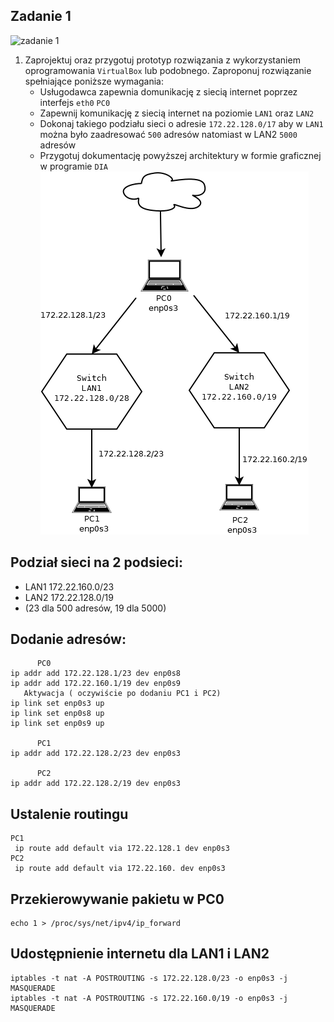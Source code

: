 Zadanie 1
---------

![zadanie 1](zadanie-1.svg)

1. Zaprojektuj oraz przygotuj prototyp rozwiązania z wykorzystaniem oprogramowania ``VirtualBox`` lub podobnego. 
Zaproponuj rozwiązanie spełniające poniższe wymagania:
   * Usługodawca zapewnia domunikację z siecią internet poprzez interfejs ``eth0`` ``PC0``
   * Zapewnij komunikację z siecią internet na poziomie ``LAN1`` oraz ``LAN2``
   * Dokonaj takiego podziału sieci o adresie ``172.22.128.0/17`` aby w ``LAN1`` można było zaadresować ``500`` adresów natomiast w LAN2 ``5000`` adresów    
   * Przygotuj dokumentację powyższej architektury w formie graficznej w programie ``DIA``
![diagram1](diagram1.png)
 
 Podział sieci na 2 podsieci:
---
  * LAN1 172.22.160.0/23 
  * LAN2 172.22.128.0/19
  * (23 dla 500 adresów, 19 dla 5000)
  
 Dodanie adresów:
  ---
          PC0
    ip addr add 172.22.128.1/23 dev enp0s8 
    ip addr add 172.22.160.1/19 dev enp0s9
       Aktywacja ( oczywiście po dodaniu PC1 i PC2)
    ip link set enp0s3 up
    ip link set enp0s8 up
    ip link set enp0s9 up

          PC1
    ip addr add 172.22.128.2/23 dev enp0s3

          PC2
    ip addr add 172.22.128.2/19 dev enp0s3
    
 Ustalenie routingu
 ---
    
    PC1
     ip route add default via 172.22.128.1 dev enp0s3
    PC2
     ip route add default via 172.22.160. dev enp0s3
    
 Przekierowywanie pakietu w PC0
 ---
    echo 1 > /proc/sys/net/ipv4/ip_forward
 Udostępnienie internetu dla LAN1 i LAN2
 ---
    iptables -t nat -A POSTROUTING -s 172.22.128.0/23 -o enp0s3 -j MASQUERADE
    iptables -t nat -A POSTROUTING -s 172.22.160.0/19 -o enp0s3 -j MASQUERADE
    
